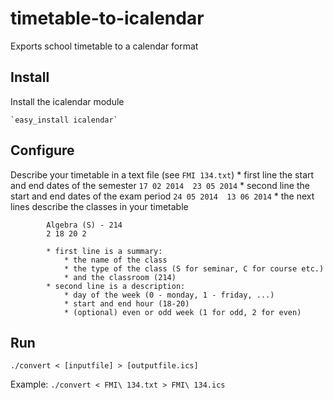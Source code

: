 timetable-to-icalendar
======================

Exports school timetable to a calendar format

## Install

Install the icalendar module

	`easy_install icalendar`
## Configure
Describe your timetable in a text file (see `FMI 134.txt`)
    * first line the start and end dates of the semester
    `17 02 2014  23 05 2014`
	* second line the start and end dates of the exam period
	`24 05 2014  13 06 2014`
	* the next lines describe the classes in your timetable
```
		Algebra (S) - 214 
		2 18 20 2
```

			* first line is a summary:
				* the name of the class
				* the type of the class (S for seminar, C for course etc.)
				* and the classroom (214)
			* second line is a description:
				* day of the week (0 - monday, 1 - friday, ...)
				* start and end hour (18-20)
				* (optional) even or odd week (1 for odd, 2 for even)

## Run
```./convert < [inputfile] > [outputfile.ics]```

Example:
```./convert < FMI\ 134.txt > FMI\ 134.ics```
